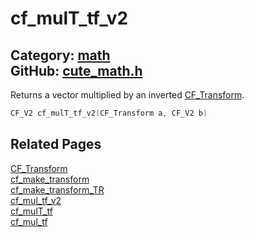 [](../header.md ':include')

# cf_mulT_tf_v2

Category: [math](/api_reference?id=math)  
GitHub: [cute_math.h](https://github.com/RandyGaul/cute_framework/blob/master/include/cute_math.h)  
---

Returns a vector multiplied by an inverted [CF_Transform](/math/cf_transform.md).

```cpp
CF_V2 cf_mulT_tf_v2(CF_Transform a, CF_V2 b)
```

## Related Pages

[CF_Transform](/math/cf_transform.md)  
[cf_make_transform](/math/cf_make_transform.md)  
[cf_make_transform_TR](/math/cf_make_transform_tr.md)  
[cf_mul_tf_v2](/math/cf_mul_tf_v2.md)  
[cf_mulT_tf](/math/cf_mult_tf.md)  
[cf_mul_tf](/math/cf_mul_tf.md)  
